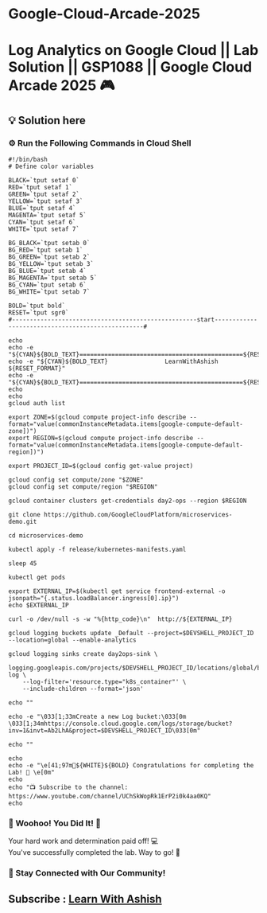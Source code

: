 # Google-Cloud-Arcade-2025

# Log Analytics on Google Cloud || Lab Solution || GSP1088 || Google Cloud Arcade 2025 🎮

## 💡 Solution here

### ⚙️ Run the Following Commands in Cloud Shell

```
#!/bin/bash
# Define color variables

BLACK=`tput setaf 0`
RED=`tput setaf 1`
GREEN=`tput setaf 2`
YELLOW=`tput setaf 3`
BLUE=`tput setaf 4`
MAGENTA=`tput setaf 5`
CYAN=`tput setaf 6`
WHITE=`tput setaf 7`

BG_BLACK=`tput setab 0`
BG_RED=`tput setab 1`
BG_GREEN=`tput setab 2`
BG_YELLOW=`tput setab 3`
BG_BLUE=`tput setab 4`
BG_MAGENTA=`tput setab 5`
BG_CYAN=`tput setab 6`
BG_WHITE=`tput setab 7`

BOLD=`tput bold`
RESET=`tput sgr0`
#----------------------------------------------------start--------------------------------------------------#

echo
echo -e "${CYAN}${BOLD_TEXT}==============================================${RESET_FORMAT}"
echo -e "${CYAN}${BOLD_TEXT}                LearnWithAshish               ${RESET_FORMAT}"
echo -e "${CYAN}${BOLD_TEXT}==============================================${RESET_FORMAT}"
echo
echo
gcloud auth list

export ZONE=$(gcloud compute project-info describe --format="value(commonInstanceMetadata.items[google-compute-default-zone])")
export REGION=$(gcloud compute project-info describe --format="value(commonInstanceMetadata.items[google-compute-default-region])")

export PROJECT_ID=$(gcloud config get-value project)

gcloud config set compute/zone "$ZONE"
gcloud config set compute/region "$REGION"

gcloud container clusters get-credentials day2-ops --region $REGION

git clone https://github.com/GoogleCloudPlatform/microservices-demo.git

cd microservices-demo

kubectl apply -f release/kubernetes-manifests.yaml

sleep 45

kubectl get pods

export EXTERNAL_IP=$(kubectl get service frontend-external -o jsonpath="{.status.loadBalancer.ingress[0].ip}")
echo $EXTERNAL_IP

curl -o /dev/null -s -w "%{http_code}\n"  http://${EXTERNAL_IP}

gcloud logging buckets update _Default --project=$DEVSHELL_PROJECT_ID --location=global --enable-analytics

gcloud logging sinks create day2ops-sink \
    logging.googleapis.com/projects/$DEVSHELL_PROJECT_ID/locations/global/buckets/day2ops-log \
    --log-filter='resource.type="k8s_container"' \
    --include-children --format='json'

echo ""

echo -e "\033[1;33mCreate a new Log bucket:\033[0m \033[1;34mhttps://console.cloud.google.com/logs/storage/bucket?inv=1&invt=Ab2LhA&project=$DEVSHELL_PROJECT_ID\033[0m"

echo ""

echo
echo -e "\e[41;97m🎉${WHITE}${BOLD} Congratulations for completing the Lab! 🎉 \e[0m"
echo
echo "📺 Subscribe to the channel: https://www.youtube.com/channel/UChSkWopRk1ErP2i0k4aa0KQ"
echo

```

### 🎉 Woohoo! You Did It! 🎉

Your hard work and determination paid off! 💻  
You've successfully completed the lab. Way to go! 🚀  

### 💬 Stay Connected with Our Community!


## Subscribe :  [Learn With Ashish](https://www.youtube.com/channel/UChSkWopRk1ErP2i0k4aa0KQ)
